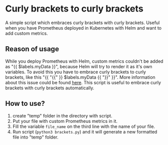 # Curly brackets to curly brackets

A simple script which embraces curly brackets with curly brackets. Useful when you have Prometheus deployed in Kubernetes with Helm and want to add custom metrics.

## Reason of usage

While you deploy Prometheus with Helm, custom metrics couldn't be added as "{{ $labels.myData }}", because Helm will try to render it as it's own variables. To avoid this you have to embrace curly brackets to curly brackets, like this "{{ "{{" }} $labels.myData {{ "}}" }}". More information about this issue could be found [here](https://stackoverflow.com/questions/64693812/how-to-fix-the-error-undefined-variable-labelsin-prometheus). This script is useful to embrace curly brackets with curly brackets automatically.

## How to use?

1. create "temp" folder in the directory with script.
2. Put your file with custom Prometheus metrics in it.
3. Fill the variable ```file_name``` on the third line with the name of your file.
4. Run script (```python3 brackets.py```) and it will generate a new formatted file into "temp" folder.
